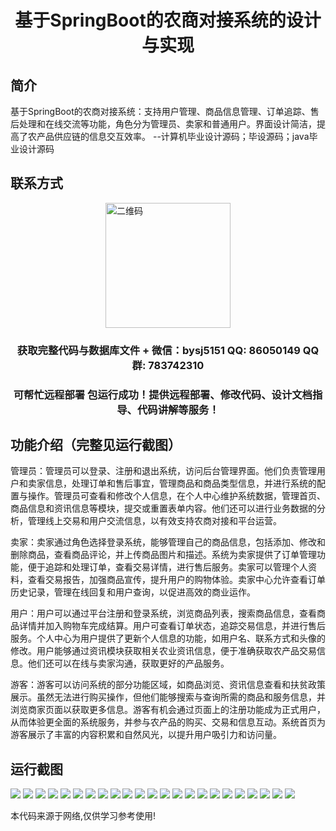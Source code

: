 <p><h1 align="center">基于SpringBoot的农商对接系统的设计与实现</h1></p>

## 简介
基于SpringBoot的农商对接系统：支持用户管理、商品信息管理、订单追踪、售后处理和在线交流等功能，角色分为管理员、卖家和普通用户。界面设计简洁，提高了农产品供应链的信息交互效率。    --计算机毕业设计源码；毕设源码；java毕业设计源码


## 联系方式
<img src="https://bs-1329754181.cos.ap-shanghai.myqcloud.com/wx.jpg" alt="二维码" style="display: block; margin: 0 auto;" width="200px">
<p><h3 align="center">获取完整代码与数据库文件 + 微信：bysj5151 QQ: 86050149 QQ群: 783742310</h3></p>
<p><h3 align="center">可帮忙远程部署 包运行成功！提供远程部署、修改代码、设计文档指导、代码讲解等服务！</h3></p>

## 功能介绍（完整见运行截图）
管理员：管理员可以登录、注册和退出系统，访问后台管理界面。他们负责管理用户和卖家信息，处理订单和售后事宜，管理商品和商品类型信息，并进行系统的配置与操作。管理员可查看和修改个人信息，在个人中心维护系统数据，管理首页、商品信息和资讯信息等模块，提交或重置表单内容。他们还可以进行业务数据的分析，管理线上交易和用户交流信息，以有效支持农商对接和平台运营。

卖家：卖家通过角色选择登录系统，能够管理自己的商品信息，包括添加、修改和删除商品，查看商品评论，并上传商品图片和描述。系统为卖家提供了订单管理功能，便于追踪和处理订单，查看交易详情，进行售后服务。卖家可以管理个人资料，查看交易报告，加强商品宣传，提升用户的购物体验。卖家中心允许查看订单历史记录，管理在线回复和用户查询，以促进高效的商业运作。

用户：用户可以通过平台注册和登录系统，浏览商品列表，搜索商品信息，查看商品详情并加入购物车完成结算。用户可查看订单状态，追踪交易信息，并进行售后服务。个人中心为用户提供了更新个人信息的功能，如用户名、联系方式和头像的修改。用户能够通过资讯模块获取相关农业资讯信息，便于准确获取农产品交易信息。他们还可以在线与卖家沟通，获取更好的产品服务。

游客：游客可以访问系统的部分功能区域，如商品浏览、资讯信息查看和扶贫政策展示。虽然无法进行购买操作，但他们能够搜索与查询所需的商品和服务信息，并浏览商家页面以获取更多信息。游客有机会通过页面上的注册功能成为正式用户，从而体验更全面的系统服务，并参与农产品的购买、交易和信息互动。系统首页为游客展示了丰富的内容积累和自然风光，以提升用户吸引力和访问量。


## 运行截图
![](https://bs-1329754181.cos.ap-shanghai.myqcloud.com/spring/NongShangDuiJieXiTongDeSheJiYuShiXian/img/001.jpg)
![](https://bs-1329754181.cos.ap-shanghai.myqcloud.com/spring/NongShangDuiJieXiTongDeSheJiYuShiXian/img/002.jpg)
![](https://bs-1329754181.cos.ap-shanghai.myqcloud.com/spring/NongShangDuiJieXiTongDeSheJiYuShiXian/img/003.jpg)
![](https://bs-1329754181.cos.ap-shanghai.myqcloud.com/spring/NongShangDuiJieXiTongDeSheJiYuShiXian/img/004.jpg)
![](https://bs-1329754181.cos.ap-shanghai.myqcloud.com/spring/NongShangDuiJieXiTongDeSheJiYuShiXian/img/005.jpg)
![](https://bs-1329754181.cos.ap-shanghai.myqcloud.com/spring/NongShangDuiJieXiTongDeSheJiYuShiXian/img/006.jpg)
![](https://bs-1329754181.cos.ap-shanghai.myqcloud.com/spring/NongShangDuiJieXiTongDeSheJiYuShiXian/img/007.jpg)
![](https://bs-1329754181.cos.ap-shanghai.myqcloud.com/spring/NongShangDuiJieXiTongDeSheJiYuShiXian/img/008.jpg)
![](https://bs-1329754181.cos.ap-shanghai.myqcloud.com/spring/NongShangDuiJieXiTongDeSheJiYuShiXian/img/009.jpg)
![](https://bs-1329754181.cos.ap-shanghai.myqcloud.com/spring/NongShangDuiJieXiTongDeSheJiYuShiXian/img/010.jpg)
![](https://bs-1329754181.cos.ap-shanghai.myqcloud.com/spring/NongShangDuiJieXiTongDeSheJiYuShiXian/img/011.jpg)
![](https://bs-1329754181.cos.ap-shanghai.myqcloud.com/spring/NongShangDuiJieXiTongDeSheJiYuShiXian/img/012.jpg)
![](https://bs-1329754181.cos.ap-shanghai.myqcloud.com/spring/NongShangDuiJieXiTongDeSheJiYuShiXian/img/013.jpg)
![](https://bs-1329754181.cos.ap-shanghai.myqcloud.com/spring/NongShangDuiJieXiTongDeSheJiYuShiXian/img/014.jpg)
![](https://bs-1329754181.cos.ap-shanghai.myqcloud.com/spring/NongShangDuiJieXiTongDeSheJiYuShiXian/img/015.jpg)
![](https://bs-1329754181.cos.ap-shanghai.myqcloud.com/spring/NongShangDuiJieXiTongDeSheJiYuShiXian/img/016.jpg)
![](https://bs-1329754181.cos.ap-shanghai.myqcloud.com/spring/NongShangDuiJieXiTongDeSheJiYuShiXian/img/017.jpg)
![](https://bs-1329754181.cos.ap-shanghai.myqcloud.com/spring/NongShangDuiJieXiTongDeSheJiYuShiXian/img/018.jpg)
![](https://bs-1329754181.cos.ap-shanghai.myqcloud.com/spring/NongShangDuiJieXiTongDeSheJiYuShiXian/img/019.jpg)
![](https://bs-1329754181.cos.ap-shanghai.myqcloud.com/spring/NongShangDuiJieXiTongDeSheJiYuShiXian/img/020.jpg)
![](https://bs-1329754181.cos.ap-shanghai.myqcloud.com/spring/NongShangDuiJieXiTongDeSheJiYuShiXian/img/021.jpg)
![](https://bs-1329754181.cos.ap-shanghai.myqcloud.com/spring/NongShangDuiJieXiTongDeSheJiYuShiXian/img/022.jpg)
![](https://bs-1329754181.cos.ap-shanghai.myqcloud.com/spring/NongShangDuiJieXiTongDeSheJiYuShiXian/img/023.jpg)

<p>本代码来源于网络,仅供学习参考使用!</p>
